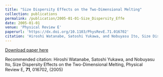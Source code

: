 ```yaml
---
title: "Size Dispersity Effects on the Two-Dimensional Melting"
collection: publications
permalink: /publication/2005-01-01-Size_Dispersity_Effe
date: 2005-01-01
venue: 'Physical Review E'
paperurl: 'https://dx.doi.org/10.1103/PhysRevE.71.016702'
citation: 'Hiroshi Watanabe, Satoshi Yukawa, and Nobuyasu Ito, Size Dispersity Effects on the Two-Dimensional Melting, Physical Review E, <b>71</b>, 016702, (2005)'
---
```


<a href='https://dx.doi.org/10.1103/PhysRevE.71.016702'>Download paper here</a>

Recommended citation: Hiroshi Watanabe, Satoshi Yukawa, and Nobuyasu Ito, Size Dispersity Effects on the Two-Dimensional Melting, Physical Review E, <b>71</b>, 016702, (2005)